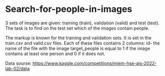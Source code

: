 # Search-for-people-in-images
3 sets of images are given: training (train), validation (valid) and test (test). The task is to find on the test set which of the images contain people.

The markup is known for the training and validation sets. It is set in the train.csv and valid.csv files. Each of these files contains 2 columns:
id- the name of the file with the image
target_people is equal to 1 if the image contains at least one person and 0 if it does not.

Data sourse: https://www.kaggle.com/competitions/miem-hse-ais-2022-lab-02/data
